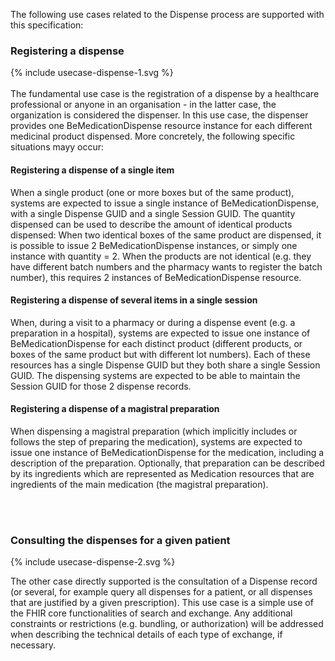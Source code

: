
The following use cases related to the Dispense process are supported with this specification:

### Registering a dispense
<div>
{% include usecase-dispense-1.svg %}
</div>
<br/>
The fundamental use case is the registration of a dispense by a healthcare professional or anyone in an organisation - in the latter case, the organization is considered the dispenser.
In this use case, the dispenser provides one BeMedicationDispense resource instance for each different medicinal product dispensed. More concretely, the following specific situations mayy occur:

#### Registering a dispense of a single item  

When a single product (one or more boxes but of the same product), systems are expected to issue a single instance of BeMedicationDispense, with a single Dispense GUID and a single Session GUID.
The quantity dispensed can be used to describe the amount of identical products dispensed: When two identical boxes of the same product are dispensed, it is possible to issue 2 BeMedicationDispense instances, or simply one instance with quantity = 2. When the products are not identical (e.g. they have different batch numbers and the pharmacy wants to register the batch number), this requires 2 instances of BeMedicationDispense resource.


#### Registering a dispense of several items in a single session  
When, during a visit to a pharmacy or during a dispense event (e.g. a preparation in a hospital), systems are expected to issue one instance of BeMedicationDispense for each distinct product (different products, or boxes of the same product but with different lot numbers). Each of these resources has a single Dispense GUID but they both share a single Session GUID. The dispensing systems are expected to be able to maintain the Session GUID for those 2 dispense records.


#### Registering a dispense of a magistral preparation  
When dispensing a magistral preparation (which implicitly includes or follows the step of preparing the medication), systems are expected to issue one instance of BeMedicationDispense for the medication, including a description of the preparation. Optionally, that preparation can be described by its ingredients which are represented as Medication resources that are ingredients of the main medication (the magistral preparation).


<br/>
<br/>

### Consulting the dispenses for a given patient
<div>
{% include usecase-dispense-2.svg %}
</div>

The other case directly supported is the consultation of a Dispense record (or several, for example query all dispenses for a patient, or all dispenses that are justified by a given prescription).
This use case is a simple use of the FHIR core functionalities of search and exchange. Any additional constraints or restrictions (e.g. bundling, or authorization) will be addressed when describing the technical details of each type of exchange, if necessary.


<br/>
<br/>
